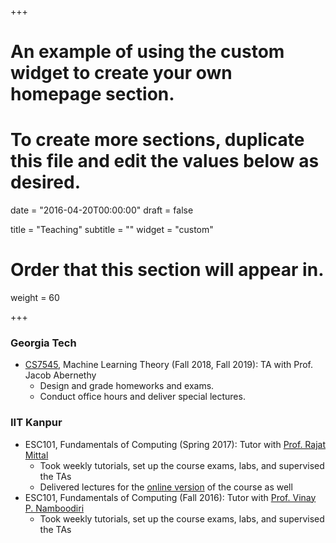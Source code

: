 +++
# An example of using the custom widget to create your own homepage section.
# To create more sections, duplicate this file and edit the values below as desired.

date = "2016-04-20T00:00:00"
draft = false

title = "Teaching"
subtitle = ""
widget = "custom"

# Order that this section will appear in.
weight = 60

+++

### Georgia Tech
- [CS7545](https://mltheory.github.io/CS7545/), Machine Learning Theory (Fall 2018, Fall 2019): TA with Prof. Jacob Abernethy
	* Design and grade homeworks and exams.
	* Conduct office hours and deliver special lectures.

### IIT Kanpur
- ESC101, Fundamentals of Computing (Spring 2017): Tutor with <a href = "https://www.cse.iitk.ac.in/users/rmittal/">Prof. Rajat Mittal</a>
	* Took weekly tutorials, set up the course exams, labs, and supervised the TAs
	* Delivered lectures for the [online version](https://onlinecourses.iitk.ac.in/esc101_hindi/#/) of the course as well
- ESC101, Fundamentals of Computing (Fall 2016): Tutor with <a href = "https://www.cse.iitk.ac.in/users/vinaypn/">Prof. Vinay P. Namboodiri</a>
	* Took weekly tutorials, set up the course exams, labs, and supervised the TAs


